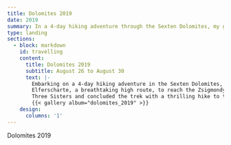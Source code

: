 ```yaml
---
title: Dolomites 2019
date: 2019
summary: In a 4-day hiking adventure through the Sexten Dolomites, my girlfriend and I traversed the Elferscharte to the Zsigmondyhütte, circled the iconic Three Sisters amid stunning alpine landscapes.
type: landing
sections:
  - block: markdown
    id: travelling
    content:
      title: Dolomites 2019
      subtitle: August 26 to August 30
      text: |-
        Embarking on a 4-day hiking adventure in the Sexten Dolomites, my girlfriend and I traversed the 
        Elferscharte, a breathtaking high route, to reach the Zsigmondyhütte. Continuing our journey, we circled the iconic 
        Three Sisters and concluded the trek with a thrilling hike to the beautiful Misurina Lake.
        {{< gallery album="dolomites_2019" >}}
    design:
      columns: '1'
---
```

Dolomites 2019
